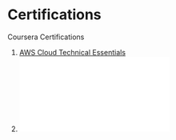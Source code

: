 # Certifications

Coursera Certifications

1. [AWS Cloud Technical Essentials](https://coursera.org/share/3a47ed41b4f98ca079f503926cb17576)
2. [![Linux Server Management and Security ](./Coursera/Coursera%20CDZ2ZHNRZ2DG.pdf)](./Coursera/Coursera%20CDZ2ZHNRZ2DG.pdf)
